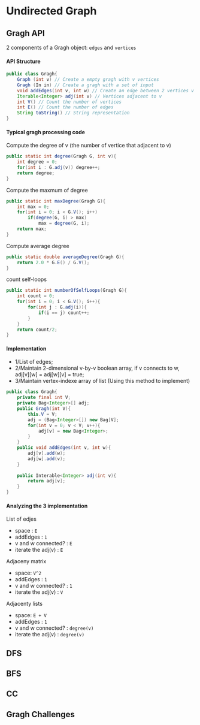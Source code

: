 
# Undirected Graph
## Gragh API
2 components of a Gragh object: `edges` and `vertices`
#### API Structure
```java
public class Gragh{
    Graph (int v) // Create a empty gragh with v vertices
    Gragh (In in) // Create a gragh with a set of input
    void addEdges(int v, int w) // Create an edge between 2 vertices v and w
    Iterable<Integer> adj(int v) // Vertices adjacent to v
    int V() // Count the number of vertices
    int E() // Count the number of edges
    String toString() // String representation
}
```
#### Typical gragh processing code
Compute the degree of v (the number of vertice that adjacent to v)
```java
public static int degree(Gragh G, int v){
    int degree = 0;
    for(int i : G.adj(v)) degree++;
    return degree;
}
```
Compute the maxmum of degree
```java
public static int maxDegree(Gragh G){
    int max = 0;
    for(int i = 0; i < G.V(); i++)
        if(degree(G, i) > max)
            max = degree(G, i);
    return max;
}
```
Compute average degree
```java
public static double averageDegree(Gragh G){
    return 2.0 * G.E() / G.V();
}
```
count self-loops
```java
public static int numberOfSelfLoops(Gragh G){
    int count = 0;
    for(int i = 0; i < G.V(); i++){
        for(int j : G.adj(i)){
            if(i == j) count++;
        }
    }
    return count/2;
}
```
#### Implementation
- 1/List of edges;
- 2/Maintain 2-dimensional v-by-v boolean array, if v connects to w, adj[v][w] = adj[w][v] = true;
- 3/Maintain vertex-indexe array of list (Using this method to implement)
```java
public class Gragh{
    private final int V;
    private Bag<Integer>[] adj;
    public Gragh(int V){
        this.V = V;
        adj = (Bag<Integer>[]) new Bag[V];
        for(int v = 0; v < V; v++){
            adj[v] = new Bag<Integer>;
        }
    }
    public void addEdges(int v, int w){
        adj[v].add(w);
        adj[w].add(v);
    }
    
    public Interable<Integer> adj(int v){
        return adj[v];
    }
}
```
#### Analyzing the 3 implementation
List of edjes
- space : `E`
- addEdges : `1`
- v and w connected? : `E`
- iterate the adj(v) : `E`

Adjaceny matrix
- space: `V^2`
- addEdges : `1`
- v and w connected? : `1`
- iterate the adj(v) : `V`

Adjacenty lists
- space: `E + V`
- addEdges : `1`
- v and w connected? : `degree(v)`
- iterate the adj(v) : `degree(v)`
## DFS
## BFS
## CC
## Gragh Challenges

